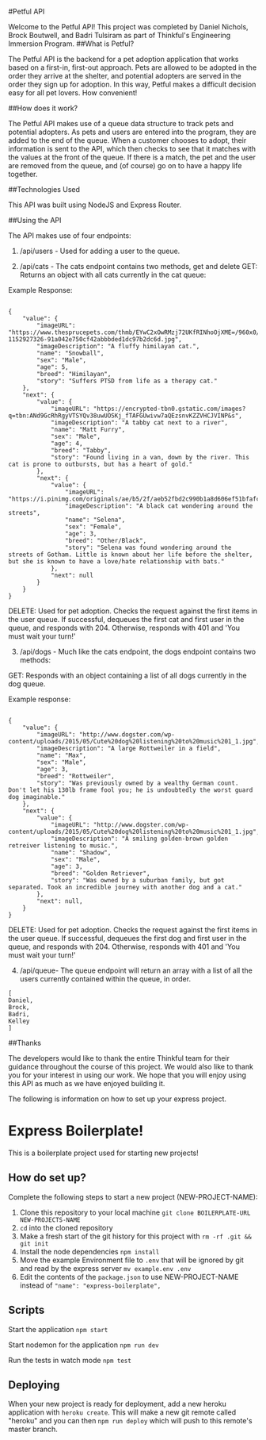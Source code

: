 #Petful API

Welcome to the Petful API! This project was completed by Daniel Nichols, Brock Boutwell, and Badri Tulsiram as part of Thinkful's Engineering Immersion Program. 
##What is Petful? 

The Petful API is the backend for a pet adoption application that works based on a first-in, first-out approach.  Pets are allowed to be adopted in the order they arrive at the shelter, and potential adopters are served in the order they sign up for adoption. In this way, Petful makes a difficult decision easy for all pet lovers. How convenient!

##How does it work? 

The Petful API makes use of a queue data structure to track pets and potential adopters. As pets and users are entered into the program, they are added to the end of the queue. When a customer chooses to adopt, their information is sent to the API, which then checks to see that it matches with the values at the front of the queue. If there is a match, the pet and the user are removed from the queue, and (of course) go on to have a happy life together. 

##Technologies Used

This API was built using NodeJS and Express Router.

##Using the API

The API makes use of four endpoints: 

1. /api/users - Used for adding a user to the queue. 

2. /api/cats - The cats endpoint contains two methods, get and delete
GET: Returns an object with all cats currently in the cat queue:

Example Response: 
<pre><code>
{
    "value": {
        "imageURL": "https://www.thesprucepets.com/thmb/EYwC2xOwRMzj72UKfRINhoOjXME=/960x0/filters:no_upscale():max_bytes(150000):strip_icc()/GettyImages-1152927326-91a042e750cf42abbbded1dc97b2dc6d.jpg",
        "imageDescription": "A fluffy himilayan cat.",
        "name": "Snowball",
        "sex": "Male",
        "age": 5,
        "breed": "Himilayan",
        "story": "Suffers PTSD from life as a therapy cat."
    },
    "next": {
        "value": {
            "imageURL": "https://encrypted-tbn0.gstatic.com/images?q=tbn:ANd9GcRhRgyVTSYQv38uwUOSKj_fTAFGUwivw7aQEzsnvKZZVHCJVINP&s",
            "imageDescription": "A tabby cat next to a river",
            "name": "Matt Furry",
            "sex": "Male",
            "age": 4,
            "breed": "Tabby",
            "story": "Found living in a van, down by the river. This cat is prone to outbursts, but has a heart of gold."
        },
        "next": {
            "value": {
                "imageURL": "https://i.pinimg.com/originals/ae/b5/2f/aeb52fbd2c990b1a8d606ef51bfafce1.jpg",
                "imageDescription": "A black cat wondering around the streets", 
                "name": "Selena",
                "sex": "Female",
                "age": 3,
                "breed": "Other/Black",
                "story": "Selena was found wondering around the streets of Gotham. Little is known about her life before the shelter, but she is known to have a love/hate relationship with bats."
            },
            "next": null
        }
    }
}
</pre></code>

DELETE: Used for pet adoption. Checks the request against the first items in the user queue. If successful, dequeues the first cat and first user in the queue, and responds with 204. Otherwise, responds with 401 and 'You must wait your turn!'

3. /api/dogs - Much like the cats endpoint, the dogs endpoint contains two methods:

GET: Responds with an object containing a list of all dogs currently in the dog queue. 

Example response: 
<pre><code>
{
    "value": {
        "imageURL": "http://www.dogster.com/wp-content/uploads/2015/05/Cute%20dog%20listening%20to%20music%201_1.jpg",
        "imageDescription": "A large Rottweiler in a field",
        "name": "Max",
        "sex": "Male",
        "age": 3,
        "breed": "Rottweiler",
        "story": "Was previously owned by a wealthy German count. Don't let his 130lb frame fool you; he is undoubtedly the worst guard dog imaginable."
    },
    "next": {
        "value": {
            "imageURL": "http://www.dogster.com/wp-content/uploads/2015/05/Cute%20dog%20listening%20to%20music%201_1.jpg",
            "imageDescription": "A smiling golden-brown golden retreiver listening to music.",
            "name": "Shadow",
            "sex": "Male",
            "age": 3,
            "breed": "Golden Retriever",
            "story": "Was owned by a suburban family, but got separated. Took an incredible journey with another dog and a cat."
        },
        "next": null,
    }
} </pre></code>

DELETE: Used for pet adoption. Checks the request against the first items in the user queue. If successful, dequeues the first dog and first user in the queue, and responds with 204. Otherwise, responds with 401 and 'You must wait your turn!'
 
4. /api/queue- The queue endpoint will return an array with a list of all the users currently contained within the queue, in order. 
<pre><code>[
Daniel, 
Brock, 
Badri, 
Kelley
]</pre></code>

##Thanks

The developers would like to thank the entire Thinkful team for their guidance throughout the course of this project. We would also like to thank you for your interest in using our work. We hope that you will enjoy using this API as much as we have enjoyed building it. 

The following is information on how to set up your express project. 

# Express Boilerplate!

This is a boilerplate project used for starting new projects!

## How do set up?

Complete the following steps to start a new project (NEW-PROJECT-NAME):

1. Clone this repository to your local machine `git clone BOILERPLATE-URL NEW-PROJECTS-NAME`
2. `cd` into the cloned repository
3. Make a fresh start of the git history for this project with `rm -rf .git && git init`
4. Install the node dependencies `npm install`
5. Move the example Environment file to `.env` that will be ignored by git and read by the express server `mv example.env .env`
6. Edit the contents of the `package.json` to use NEW-PROJECT-NAME instead of `"name": "express-boilerplate",`

## Scripts

Start the application `npm start`

Start nodemon for the application `npm run dev`

Run the tests in watch mode `npm test`

## Deploying

When your new project is ready for deployment, add a new heroku application with `heroku create`. This will make a new git remote called "heroku" and you can then `npm run deploy` which will push to this remote's master branch.
